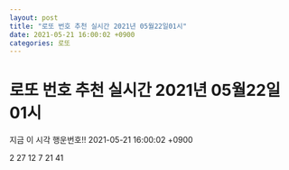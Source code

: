 ```yaml
---
layout: post
title: "로또 번호 추천 실시간 2021년 05월22일01시"
date: 2021-05-21 16:00:02 +0900
categories: 로또
---
```


# 로또 번호 추천 실시간 2021년 05월22일01시

지금 이 시각 행운번호!! 2021-05-21 16:00:02 +0900

 2  27  12  7  21  41 


